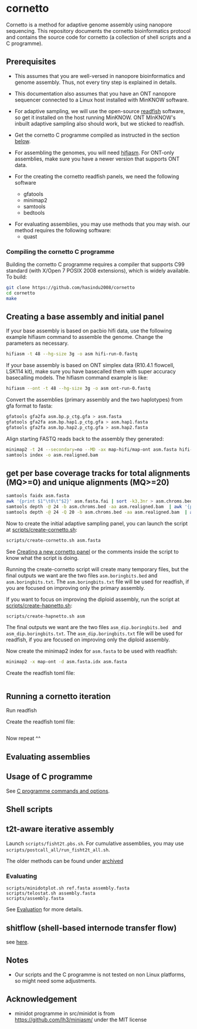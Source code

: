 # cornetto

Cornetto is a method for adaptive genome assembly using nanopore sequencing. This repository documents the cornetto bioinformatics protocol and contains the source code for cornetto (a collection of shell scripts and a C programme).

## Prerequisites

* This assumes that you are well-versed in nanopore bioinformatics and genome assembly. Thus, not every tiny step is explained in details.

* This documentation also assumes that you have an ONT nanopore sequencer connected to a Linux host installed with MinKNOW software.

* For adaptive sampling, we will use the open-source [readfish](https://github.com/LooseLab/readfish) software, so get it installed on the host running MinKNOW. ONT MInKNOW's inbuilt adaptive sampling also should work, but we sticked to readfish.

* Get the cornetto C programme compiled as instructed in the section [below](#compiling-the-cornetto-c-programme).

* For assembling the genomes, you will need [hifiasm](https://github.com/chhylp123/hifiasm). For ONT-only assemblies, make sure you have a newer version that supports ONT data.

* For the creating the cornetto readfish panels, we need the following software
    - gfatools
    - minimap2
    - samtools
    - bedtools

- For evaluating assemblies, you may use methods that you may wish. our method requires the following software:
    - quast

### Compiling the cornetto C programme

Building the cornetto C programme requires a compiler that supports C99 standard (with X/Open 7 POSIX 2008 extensions), which is widely available. To build:

```bash
git clone https://github.com/hasindu2008/cornetto
cd cornetto
make
```

## Creating a base assembly and initial panel

If your base assembly is based on pacbio hifi data, use the following example hifiasm command to assemble the genome. Change the parameters as necessary.

```bash
hifiasm -t 48 --hg-size 3g -o asm hifi-run-0.fastq
```

If your base assembly is based on ONT simplex data (R10.4.1 flowcell, LSK114 kit), make sure you have basecalled them with super accuracy basecalling models. The hifiasm command example is like:

```bash
hifiasm --ont -t 48 --hg-size 3g -o asm ont-run-0.fastq
```

Convert the assemblies (primary assembly and the two haplotypes) from gfa format to fasta:
```bash
gfatools gfa2fa asm.bp.p_ctg.gfa > asm.fasta
gfatools gfa2fa asm.bp.hap1.p_ctg.gfa > asm.hap1.fasta
gfatools gfa2fa asm.bp.hap2.p_ctg.gfa > asm.hap2.fasta
```

Align starting FASTQ reads back to the assembly they generated:
```bash
minimap2 -t 24 --secondary=no --MD -ax map-hifi/map-ont asm.fasta hifi-run-0.fastq/ont-run-0.fastq | samtools sort -@ $24 -o asm.realigned.bam
samtools index -o asm.realigned.bam
```

## get per base coverage tracks for total alignments (MQ>=0) and unique alignments (MQ>=20)
```bash
samtools faidx asm.fasta
awk '{print $1"\t0\t"$2}' asm.fasta.fai | sort -k3,3nr > asm.chroms.bed
samtools depth -@ 24 -b asm.chroms.bed -aa asm.realigned.bam  | awk '{print $1"\t"$2-1"\t"$2"\t"$3}' > asm.cov-total.bg
samtools depth -@ 24 -Q 20 -b asm.chroms.bed -aa asm.realigned.bam  | awk '{print $1"\t"$2-1"\t"$2"\t"$3}' > asm.cov-mq20.bg
```

Now to create the initial adaptive sampling panel, you can launch the script at [scripts/create-cornetto.sh](scripts/create-cornetto.sh):

```bash
scripts/create-cornetto.sh asm.fasta
```

See [Creating a new cornetto panel](docs/create.md) or the comments inside the script to know what the script is doing.

Running the create-cornetto script will create many temporary files, but the final outputs we want are the two files `asm.boringbits.bed` and `asm.boringbits.txt`. The `asm.boringbits.txt` file will be used for readfish, if you are focused on improving only the primary assembly.

If you want to focus on improving the diploid assembly, run the script at [scripts/create-hapnetto.sh](scripts/create-hapnetto.sh):

```
scripts/create-hapnetto.sh asm
```
The final outputs we want are the two files `asm_dip.boringbits.bed ` and `asm_dip.boringbits.txt`. The `asm_dip.boringbits.txt` file will be used for readfish, if you are focused on improving only the diploid assembly.


Now create the minimap2 index for `asm.fasta` to be used with readfish:
```bash
minimap2 -x map-ont -d asm.fasta.idx asm.fasta
```


Create the readfish toml file:

```

```

## Running a cornetto iteration

Run readfish




Create the readfish toml file:

```

```

Now repeat ^^

## Evaluating assemblies







## Usage of C programme

See [C programme commands and options](docs/command.md).


## Shell scripts


## t2t-aware iterative assembly

Launch `scripts/fisht2t.pbs.sh`.
For cumulative assemblies, you may use `scripts/postcall_all/run_fisht2t_all.sh`.

The older methods can be found under [archived](archived.md)

### Evaluating

```
scripts/minidotplot.sh ref.fasta assembly.fasta
scripts/telostat.sh assembly.fasta
scripts/assembly.fasta
```

See [Evaluation](docs/eval.md) for more details.

## shitflow (shell-based internode transfer flow)

see [here](shitflow/README.md).

## Notes

- Our scripts and the C programme is not tested on non Linux platforms, so might need some adjustments.

## Acknowledgement

- minidot programme in src/minidot is from https://github.com/lh3/miniasm/ under the MIT license
